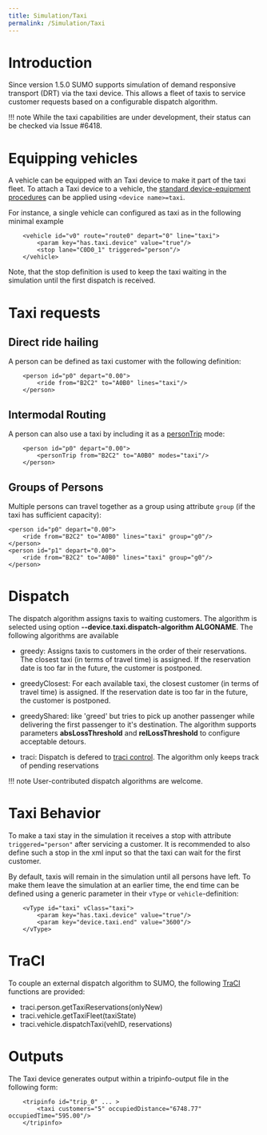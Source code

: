 ```yaml
---
title: Simulation/Taxi
permalink: /Simulation/Taxi
---
```

# Introduction
Since version 1.5.0 SUMO supports simulation of demand responsive transport (DRT)
via the taxi device. This allows a fleet of taxis to service customer requests
based on a configurable dispatch algorithm.

!!! note
    While the taxi capabilities are under development, their status can be checked via Issue #6418.

# Equipping vehicles
A vehicle can be equipped with an Taxi device to make it part of the taxi fleet.
To attach a Taxi device to a vehicle, the [standard device-equipment
procedures](../Definition_of_Vehicles,_Vehicle_Types,_and_Routes.md#devices) can be applied using `<device name>=taxi`.

For instance, a single vehicle can configured as taxi as in the following minimal example

```
    <vehicle id="v0" route="route0" depart="0" line="taxi">
        <param key="has.taxi.device" value="true"/>
        <stop lane="C0D0_1" triggered="person"/>
    </vehicle>
```

Note, that the stop definition is used to keep the taxi waiting in the
simulation until the first dispatch is received.

# Taxi requests

## Direct ride hailing
A person can be defined as taxi customer with the following definition:

```
    <person id="p0" depart="0.00">
        <ride from="B2C2" to="A0B0" lines="taxi"/>
    </person>
```

## Intermodal Routing
A person can also use a taxi by including it as a [personTrip](../Specification/Persons.md#persontrips) mode:

```
    <person id="p0" depart="0.00">
        <personTrip from="B2C2" to="A0B0" modes="taxi"/>
    </person>
```

## Groups of Persons
Multiple persons can travel together as a group using attribute `group` (if the taxi has sufficient capacity):

    <person id="p0" depart="0.00">
        <ride from="B2C2" to="A0B0" lines="taxi" group="g0"/>
    </person>
    <person id="p1" depart="0.00">
        <ride from="B2C2" to="A0B0" lines="taxi" group="g0"/>
    </person>

# Dispatch
The dispatch algorithm assigns taxis to waiting customers. The algorithm is
selected using option **--device.taxi.dispatch-algorithm ALGONAME**. The following
algorithms are available

- greedy: Assigns taxis to customers in the order of their reservations. The
  closest taxi (in terms of travel time) is assigned. If the reservation date is
  too far in the future, the customer is postponed.

- greedyClosest: For each available taxi, the closest customer (in terms of
  travel time) is assigned. If the reservation date is too far in the future,
  the customer is postponed.

- greedyShared: like 'greed' but tries to pick up another passenger while delivering the first passenger to it's destination. The algorithm supports parameters **absLossThreshold** and **relLossThreshold** to configure acceptable detours.

- traci: Dispatch is defered to [traci control](#traci). The algorithm only keeps track of pending reservations

!!! note
    User-contributed dispatch algorithms are welcome.

# Taxi Behavior
To make a taxi stay in the simulation it receives a stop with attribute ```triggered="person"``` after servicing a customer.
It is recommended to also define such a stop in the xml input so that the taxi can wait for the first customer.

By default, taxis will remain in the simulation until all persons have left. To make them leave the simulation at an earlier time, the end time can be defined using a generic parameter in their ```vType``` or ```vehicle```-definition:

```
    <vType id="taxi" vClass="taxi">
        <param key="has.taxi.device" value="true"/>
        <param key="device.taxi.end" value="3600"/>
    </vType>
```

# TraCI
To couple an external dispatch algorithm to SUMO, the following [TraCI](../TraCI.md) functions are provided:

- traci.person.getTaxiReservations(onlyNew)
- traci.vehicle.getTaxiFleet(taxiState)
- traci.vehicle.dispatchTaxi(vehID, reservations)

# Outputs

The Taxi device generates output within a tripinfo-output file in the following
form:

```
    <tripinfo id="trip_0" ... >
        <taxi customers="5" occupiedDistance="6748.77" occupiedTime="595.00"/>
    </tripinfo>
```
